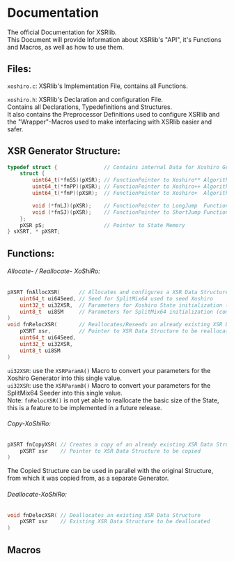 # Documentation
The official Documentation for XSRlib.\
This Document will provide Information about XSRlib's "API",
it's Functions and Macros, as well as how to use them.

## Files:
`xoshiro.c`: XSRlib's Implementation File, contains all Functions.

`xoshiro.h`: XSRlib's Declaration and configuration File.\
Contains all Declarations, Typedefinitions and Structures.\
It also contains the Preprocessor Definitions used to configure XSRlib
and the "Wrapper"-Macros used to make interfacing with XSRlib easier and safer.

## XSR Generator Structure:
```c
typedef struct {               // Contains internal Data for Xoshiro Generators
    struct {
        uint64_t(*fnSS)(pXSR); // FunctionPointer to Xoshiro** Algorithm
        uint64_t(*fnPP)(pXSR); // FunctionPointer to Xoshiro++ Algorithm
        uint64_t(*fnP)(pXSR);  // FunctionPointer to Xoshiro+  Algorithm

        void (*fnLJ)(pXSR);    // FunctionPointer to LongJump  Function
        void (*fnSJ)(pXSR);    // FunctionPointer to ShortJump Function
    };
    pXSR pS;                   // Pointer to State Memory
} sXSRT, * pXSRT;
```

## Functions:

###### Allocate- / Reallocate- XoShiRo:
```c
pXSRT fnAllocXSR(      // Allocates and configures a XSR Data Structure
    uint64_t ui64Seed, // Seed for SplitMix64 used to seed Xoshiro
    uint32_t ui32XSR,  // Parameters for Xoshiro State initialization (compressed)
    uint8_t  ui8SM     // Parameters for SplitMix64 initialization (compressed)
)
void fnRelocXSR(       // Reallocates/Reseeds an already existing XSR Data Structure
    pXSRT xsr,         // Pointer to XSR Data Structure to be reallocated/reseeded
    uint64_t ui64Seed,
    uint32_t ui32XSR,
    uint8_t ui8SM
)
```
`ui32XSR`: use the `XSRParamA()` Macro to convert your parameters for the Xoshiro Generator into this single value.\
`ui32XSR`: use the `XSRParamB()` Macro to convert your parameters for the SplitMix64 Seeder into this single value.\
Note: `fnRelocXSR()` is not yet able to reallocate the basic size of the State,
this is a feature to be implemented in a future release.

###### Copy-XoShiRo:
```c
pXSRT fnCopyXSR( // Creates a copy of an already existing XSR Data Structure
    pXSRT xsr    // Pointer to XSR Data Structure to be copied
)
```
The Copied Structure can be used in parallel with the original Structure,
from which it was copied from, as a separate Generator.

###### Deallocate-XoShiRo:
```c
void fnDelocXSR( // Deallocates an existing XSR Data Structure
    pXSRT xsr    // Existing XSR Data Structure to be deallocated
)
```

## Macros
